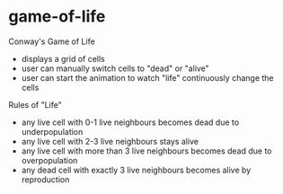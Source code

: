 # game-of-life
Conway's Game of Life
- displays a grid of cells
- user can manually switch cells to "dead" or "alive"
- user can start the animation to watch "life" continuously change the cells

Rules of "Life"
- any live cell with 0-1 live neighbours becomes dead due to underpopulation
- any live cell with 2-3 live neighbours stays alive
- any live cell with more than 3 live neighbours becomes dead due to overpopulation
- any dead cell with exactly 3 live neighbours becomes alive by reproduction
